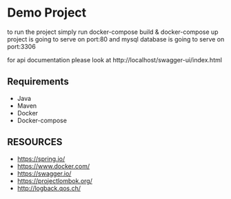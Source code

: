 # Demo Project

to run the project simply run  docker-compose build & docker-compose up
project is going to serve on port:80
and mysql database is going to serve on port:3306

for api documentation please look at http://localhost/swagger-ui/index.html

## Requirements

- Java
- Maven
- Docker
- Docker-compose


## RESOURCES
- https://spring.io/
- https://www.docker.com/
- https://swagger.io/
- https://projectlombok.org/
- http://logback.qos.ch/